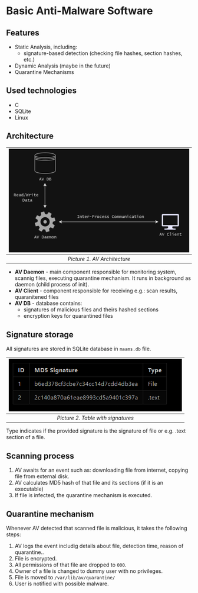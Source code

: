 # **Basic Anti-Malware Software**


## **Features**

* Static Analysis, including:
  * signature-based detection (checking file hashes, section hashes, etc.)
* Dynamic Analysis (maybe in the future)
* Quarantine Mechanisms

## **Used technologies**

* C
* SQLite
* Linux

## **Architecture**

| ![](docs/av.png) |
|:--:| 
| *Picture 1. AV Architecture* |


* **AV Daemon** - main component responsible for monitoring system, scannig files, executing quarantine mechanism. It runs in background as daemon (child process of init).
* **AV Client** - component responsible for receiving e.g.: scan results, quaranitened files 
* **AV DB** - database contains: 
   * signatures of malicious files and theirs hashed sections
   * encryption keys for quarantined files


## **Signature storage**

All signatures are stored in SQLite database in `maams.db` file.

|![](docs/table.png)|
|:--:| 
| *Picture 2. Table with signatures* |

Type indicates if the provided signature is the signature of file or e.g. .text section of a file.

## **Scanning process**

1. AV awaits for an event such as: downloading file from internet, copying file from external disk.
2. AV calculates MD5 hash of that file and its sections (if it is an executable)
3. If file is infected, the quarantine mechanism is executed.


## **Quarantine mechanism**

Whenever AV detected that scanned file is malicious, it takes the following steps:
1. AV logs the event includig details about file, detection time, reason of quarantine..
2. File is encrypted.
3. All permissions of that file are dropped to `000`. 
4. Owner of a file is changed to dummy user with no privileges.
5. File is moved to `/var/lib/av/quarantine/`
6. User is notified with possible malware.



